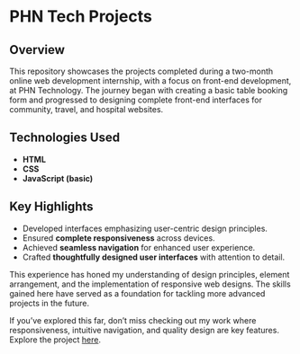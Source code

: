 # PHN Tech Projects

## Overview  
This repository showcases the projects completed during a two-month online web development internship, with a focus on front-end development, at PHN Technology. The journey began with creating a basic table booking form and progressed to designing complete front-end interfaces for community, travel, and hospital websites.

## Technologies Used  
- **HTML**  
- **CSS**  
- **JavaScript (basic)**  

## Key Highlights  
- Developed interfaces emphasizing user-centric design principles.  
- Ensured **complete responsiveness** across devices.  
- Achieved **seamless navigation** for enhanced user experience.  
- Crafted **thoughtfully designed user interfaces** with attention to detail.  

This experience has honed my understanding of design principles, element arrangement, and the implementation of responsive web designs. The skills gained here have served as a foundation for tackling more advanced projects in the future.  

If you’ve explored this far, don’t miss checking out my work where responsiveness, intuitive navigation, and quality design are key features. Explore the project [here](https://github.com/namank6299/PennyJuice/).
